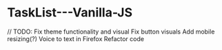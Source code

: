 # TaskList---Vanilla-JS

// TODO:
Fix theme functionality and visual
Fix button visuals
Add mobile resizing(?)
Voice to text in Firefox
Refactor code
